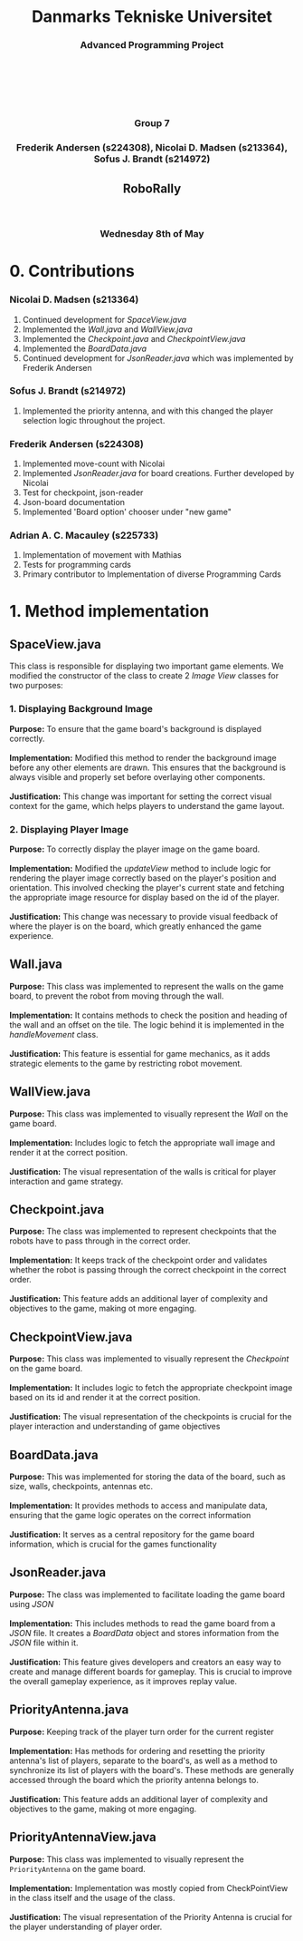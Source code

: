 <H1 style="text-align: center;">Danmarks Tekniske Universitet</H1>
<H3 style="text-align: center;">Advanced Programming Project</H3>
<br>
<br>
<p align="center">
    <img src="graphics/DTU Logo.png" alt="">
</p>
<br>
<H3 style="text-align: center;">Group 7 </H3>
<H3 style="text-align: center;">Frederik Andersen (s224308), Nicolai D. Madsen (s213364), Sofus J. Brandt (s214972)</H3>

<H2 style="text-align: center;">RoboRally</H2>
<br>
<H3 style="text-align: center;">Wednesday 8th of May </H3>

# 0. Contributions
### Nicolai D. Madsen (s213364)
1. Continued development for *SpaceView.java*
2. Implemented the *Wall.java* and *WallView.java*
3. Implemented the *Checkpoint.java* and *CheckpointView.java*
4. Implemented the *BoardData.java*
5. Continued development for *JsonReader.java* which was implemented by Frederik Andersen
### Sofus J. Brandt (s214972)
1. Implemented the priority antenna, and with this changed the player selection logic throughout the project.
### Frederik Andersen (s224308)
1. Implemented move-count with Nicolai
2. Implemented *JsonReader.java* for board creations. Further developed by Nicolai
3. Test for checkpoint, json-reader
5. Json-board documentation
6. Implemented 'Board option' chooser under "new game"

### Adrian A. C. Macauley (s225733)
1.  Implementation of movement with Mathias
2.  Tests for programming cards
3.  Primary contributor to Implementation of diverse Programming Cards

# 1. Method implementation
## SpaceView.java <br>
This class is responsible for displaying two important game elements.
We modified the constructor of the class to create 2 *Image View* classes for two purposes:

### 1. Displaying Background Image <br>
   **Purpose:** To ensure that the game board's background is displayed correctly. <br><br>
   **Implementation:** Modified this method to render the background image before any other elements are drawn. 
   This ensures that the background is always visible and properly set before overlaying other components.<br><br>
   **Justification:** This change was important for setting the correct visual context for the game, which helps players to understand the game layout. <br>
   
### 2. Displaying Player Image <br>
   **Purpose:** To correctly display the player image on the game board.<br><br>
   **Implementation:** Modified the *updateView* method to include logic for rendering the player image correctly based on the player's position and orientation.
   This involved checking the player's current state and fetching the appropriate image resource for display based on the id of the player.<br><br>
   **Justification:** This change was necessary to provide visual feedback of where the player is on the board, which greatly enhanced the game experience.

## Wall.java <br>
   **Purpose:** This class was implemented to represent the walls on the game board, to prevent the robot from moving through the wall. <br><br>
   **Implementation:** It contains methods to check the position and heading of the wall and an offset on the tile.
   The logic behind it is implemented in the *handleMovement* class.<br><br>
   **Justification:** This feature is essential for game mechanics, as it adds strategic elements to the game by restricting robot movement.

## WallView.java <br>
   **Purpose:** This class was implemented to visually represent the *Wall* on the game board. <br><br>
   **Implementation:** Includes logic to fetch the appropriate wall image and render it at the correct position. <br><br>
   **Justification:** The visual representation of the walls is critical for player interaction and game strategy.

## Checkpoint.java <br>
   **Purpose:** The class was implemented to represent checkpoints that the robots have to pass through in the correct order.<br><br>
   **Implementation:** It keeps track of the checkpoint order and validates whether the robot is passing through the correct checkpoint in the correct order. <br><br>
   **Justification:** This feature adds an additional layer of complexity and objectives to the game, making ot more engaging. 

## CheckpointView.java <br>
   **Purpose:** This class was implemented to visually represent the *Checkpoint* on the game board. <br><br>
   **Implementation:** It includes logic to fetch the appropriate checkpoint image based on its id and render it at the correct position. <br><br>
   **Justification:** The visual representation of the checkpoints is crucial for the player interaction and understanding of game objectives

## BoardData.java <br>
   **Purpose:** This was implemented for storing the data of the board, such as size, walls, checkpoints, antennas etc. <br><br>
   **Implementation:** It provides methods to access and manipulate data, ensuring that the game logic operates on the correct information <br><br>
   **Justification:** It serves as a central repository for the game board information, which is crucial for the games functionality

## JsonReader.java <br>
   **Purpose:** The class was implemented to facilitate loading the game board using *JSON* <br><br>
   **Implementation:** This includes methods to read the game board from a *JSON* file.
   It creates a *BoardData* object and stores information from the *JSON* file within it.<br><br>
   **Justification:** This feature gives developers and creators an easy way to create and manage different boards for gameplay.
   This is crucial to improve the overall gameplay experience, as it improves replay value.

## PriorityAntenna.java <br>
**Purpose:** Keeping track of the player turn order for the current register <br><br>
**Implementation:** Has methods for ordering and resetting the priority antenna's list of players, separate to the board's, as well as a method to synchronize its list of players with the board's. These methods are generally accessed through the board which the priority antenna belongs to. <br><br>
**Justification:** This feature adds an additional layer of complexity and objectives to the game, making ot more engaging.

## PriorityAntennaView.java <br>
**Purpose:** This class was implemented to visually represent the `PriorityAntenna` on the game board. <br><br>
**Implementation:** Implementation was mostly copied from CheckPointView in the class itself and the usage of the class. <br><br>
**Justification:** The visual representation of the Priority Antenna is crucial for the player understanding of player order.